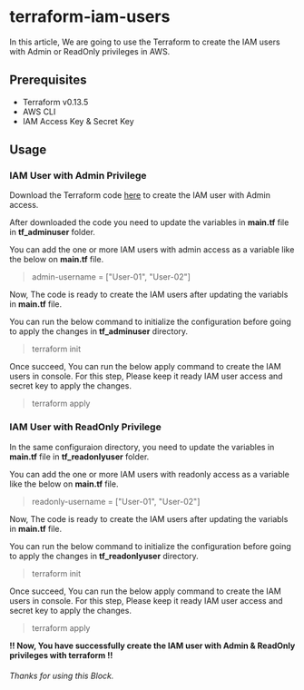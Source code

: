 # terraform-iam-users

In this article, We are going to use the Terraform to create the IAM users with Admin or ReadOnly privileges in AWS.

## Prerequisites
- Terraform v0.13.5
- AWS CLI
- IAM Access Key & Secret Key

## Usage

### IAM User with Admin Privilege

Download the Terraform code [here](https://github.com/TechyCloud/terraform-iam-users.git) to create the IAM user with Admin access.  

After downloaded the code you need to update the variables in **main.tf** file in **tf_adminuser** folder. 

You can add the one or more IAM users with admin access as a variable like the below on **main.tf** file.

> admin-username = ["User-01", "User-02"]

Now, The code is ready to create the IAM users after updating the variabls in **main.tf** file. 

You can run the below command to initialize the configuration before going to apply the changes in **tf_adminuser** directory.

> terraform init

Once succeed, You can run the below apply command to create the IAM users in console. For this step, Please keep it ready IAM user access and secret key to apply the changes.   

> terraform apply


### IAM User with ReadOnly Privilege

In the same configuraion directory, you need to update the variables in **main.tf** file in **tf_readonlyuser** folder. 

You can add the one or more IAM users with readonly access as a variable like the below on **main.tf** file.

> readonly-username = ["User-01", "User-02"]

Now, The code is ready to create the IAM users after updating the variabls in **main.tf** file. 

You can run the below command to initialize the configuration before going to apply the changes in **tf_readonlyuser** directory.

> terraform init

Once succeed, You can run the below apply command to create the IAM users in console. For this step, Please keep it ready IAM user access and secret key to apply the changes.   

> terraform apply


**!! Now, You have successfully create the IAM user with Admin & ReadOnly privileges with terraform !!**

###### Thanks for using this Block.
